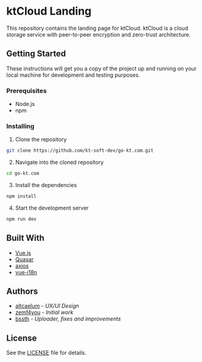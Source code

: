 # ktCloud Landing

This repository contains the landing page for ktCloud. ktCloud is a cloud storage service with peer-to-peer encryption and zero-trust architecture.

## Getting Started

These instructions will get you a copy of the project up and running on your local machine for development and testing purposes.

### Prerequisites

- Node.js
- npm

### Installing

1. Clone the repository
```bash
git clone https://github.com/kt-soft-dev/go-kt.com.git
```
2. Navigate into the cloned repository
```bash
cd go-kt.com
```
3. Install the dependencies
```bash
npm install
```
4. Start the development server
```bash
npm run dev
```

## Built With

- [Vue.js](https://vuejs.org/)
- [Quasar](https://quasar.dev/)
- [axios](https://axios-http.com/)
- [vue-i18n](https://vue-i18n.intlify.dev/)

## Authors

- [altcaelum](https://t.me/altcaelum) - *UX/UI Design*
- [zemf4you](https://github.com/zemf4you) - *Initial work*
- [bssth](https://github.com/bssth) - *Uploader, fixes and improvements*

## License

See the [LICENSE](LICENSE) file for details.
